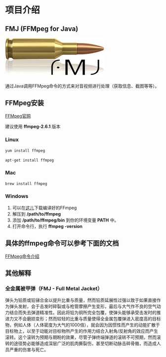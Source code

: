 # 项目介绍

## FMJ (FFMpeg for Java)

![FMJ Logo](fmj.jpg)

通过Java调用FFMpeg命令的方式来对音视频进行处理（获取信息、截图等等）。


## FFMpeg安装
[FFMpeg官网](http://ffmpeg.org/)

建议使用 **ffmpeg-2.6.1** 版本

### Linux

`yum install ffmpeg`

`apt-get install ffmpeg`

### Mac

`brew install ffmpeg`

### Windows

1. 可以在[这儿](http://ffmpeg.zeranoe.com/builds/)下载编译好的FFmpeg
2. 解压到 **/path/to/ffmpeg** 
3. 添加 **/path/to/ffmpeg/bin** 到你的环境变量 **PATH** 中。
4. 打开命令行，执行 **ffmpeg -version**

## 具体的ffmpeg命令可以参考下面的文档

[FFMpeg命令介绍](ffmpeg.md)

## 其他解释

### 全金属被甲弹（FMJ - Full Metal Jacket）

弹头为铅质或铅锑合金以提升比重与质量，然而铅质延展性过强以致于如果直接作为弹头发射，会于击发时碎裂或与枪管摩擦产生变形，最后与大气作不良的空气动力结合而失去弹道精准性。因此将铅为铜所完全包覆，使弹头能够承受击发时的推进力又不会磨损变形；然而较轻的比重与质量使得全金属包覆弹进入密度高的目标物，例如人体（人体密度为大气的1000倍），就会因为因惯性而产生的动能扩散于目标物上，以至于动能对目标物所产生的作用力结合入射角/反射角的效应而产生滚转。这个滚转为预期与期盼的效果，尽管子弹终端弹道的滚转不可预期，然而滚转的途径势必能够造成深层广泛的肌肉撕裂伤，甚至切断动脉击碎骨骼，而造成人员严重的伤害与死亡。